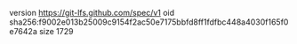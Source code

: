 version https://git-lfs.github.com/spec/v1
oid sha256:f9002e013b25009c9154f2ac50e7175bbfd8ff1fdfbc448a4030f165f0e7642a
size 1729
